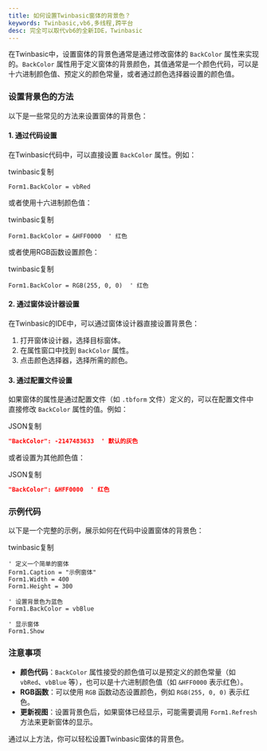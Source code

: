 ```yaml
---
title: 如何设置Twinbasic窗体的背景色？
keywords: Twinbasic,vb6,多线程,跨平台
desc: 完全可以取代vb6的全新IDE，Twinbasic
---
```


在Twinbasic中，设置窗体的背景色通常是通过修改窗体的 `BackColor` 属性来实现的。`BackColor` 属性用于定义窗体的背景颜色，其值通常是一个颜色代码，可以是十六进制颜色值、预定义的颜色常量，或者通过颜色选择器设置的颜色值。

### 设置背景色的方法

以下是一些常见的方法来设置窗体的背景色：

#### 1. **通过代码设置**

在Twinbasic代码中，可以直接设置 `BackColor` 属性。例如：

twinbasic复制

```twinbasic
Form1.BackColor = vbRed
```

或者使用十六进制颜色值：

twinbasic复制

```twinbasic
Form1.BackColor = &HFF0000  ' 红色
```

或者使用RGB函数设置颜色：

twinbasic复制

```twinbasic
Form1.BackColor = RGB(255, 0, 0)  ' 红色
```

#### 2. **通过窗体设计器设置**

在Twinbasic的IDE中，可以通过窗体设计器直接设置背景色：

1. 打开窗体设计器，选择目标窗体。
2. 在属性窗口中找到 `BackColor` 属性。
3. 点击颜色选择器，选择所需的颜色。

#### 3. **通过配置文件设置**

如果窗体的属性是通过配置文件（如 `.tbform` 文件）定义的，可以在配置文件中直接修改 `BackColor` 属性的值。例如：

JSON复制

```json
"BackColor": -2147483633  ' 默认的灰色
```

或者设置为其他颜色值：

JSON复制

```json
"BackColor": &HFF0000  ' 红色
```

### 示例代码

以下是一个完整的示例，展示如何在代码中设置窗体的背景色：

twinbasic复制

```twinbasic
' 定义一个简单的窗体
Form1.Caption = "示例窗体"
Form1.Width = 400
Form1.Height = 300

' 设置背景色为蓝色
Form1.BackColor = vbBlue

' 显示窗体
Form1.Show
```

### 注意事项

* **颜色代码**：`BackColor` 属性接受的颜色值可以是预定义的颜色常量（如 `vbRed`、`vbBlue` 等），也可以是十六进制颜色值（如 `&HFF0000` 表示红色）。
* **RGB函数**：可以使用 `RGB` 函数动态设置颜色，例如 `RGB(255, 0, 0)` 表示红色。
* **更新视图**：设置背景色后，如果窗体已经显示，可能需要调用 `Form1.Refresh` 方法来更新窗体的显示。

通过以上方法，你可以轻松设置Twinbasic窗体的背景色。
